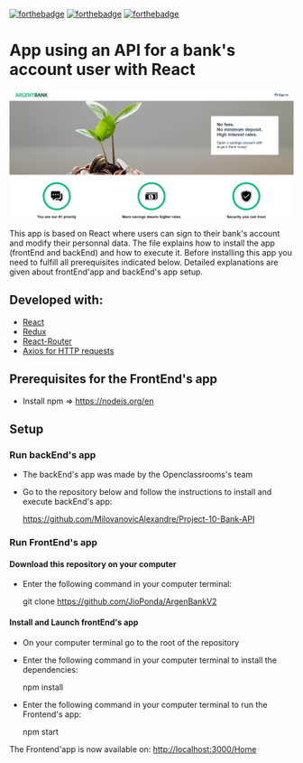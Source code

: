 [![forthebadge](https://forthebadge.com/images/badges/made-with-javascript.svg)](https://forthebadge.com)
[![forthebadge](https://forthebadge.com/images/badges/uses-html.svg)](https://forthebadge.com)
[![forthebadge](https://forthebadge.com/images/badges/uses-css.svg)](https://forthebadge.com)

# App using an API for a bank's account user with React

<img src="src/Assets/imageREADME.png" alt="Image de première page de l'application" title="Image de première page de l'application"/>

This app is based on React where users can sign to their bank's account and modify their personnal data.
The file explains how to install the app (frontEnd and backEnd) and how to execute it.
Before installing this app you need to fulfill all prerequisites indicated below.
Detailed explanations are given about frontEnd'app and backEnd's app setup.

## Developed with:

- <a href="https://fr.legacy.reactjs.org/">React</a>
- <a href="https://redux.js.org/">Redux</a>
- <a href="https://reactrouter.com/en/main">React-Router</a>
- <a href="https://axios-http.com/">Axios for HTTP requests</a>

## Prerequisites for the FrontEnd's app

- Install npm => <a href='https://nodejs.org/en'>https://nodejs.org/en</a>

## Setup

### Run backEnd's app

- The backEnd's app was made by the Openclassrooms's team
- Go to the repository below and follow the instructions to install and execute backEnd's app:

  <a href="https://github.com/MilovanovicAlexandre/Project-10-Bank-API">https://github.com/MilovanovicAlexandre/Project-10-Bank-API</a>

### Run FrontEnd's app

#### Download this repository on your computer

- Enter the following command in your computer terminal:

  git clone <a href="https://github.com/JioPonda/ArgenBankV2">https://github.com/JioPonda/ArgenBankV2</a>

#### Install and Launch frontEnd's app

- On your computer terminal go to the root of the repository

- Enter the following command in your computer terminal to install the dependencies:

  npm install

- Enter the following command in your computer terminal to run the Frontend's app:

  npm start

The Frontend'app is now available on: <a href='http://localhost:3000/Home'>http://localhost:3000/Home</a>
